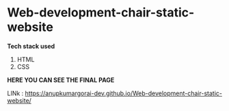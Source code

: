 # Web-development-chair-static-website

**Tech stack used**
1. HTML
2. CSS

**HERE YOU CAN SEE THE FINAL PAGE**

LINk : https://anupkumargorai-dev.github.io/Web-development-chair-static-website/
